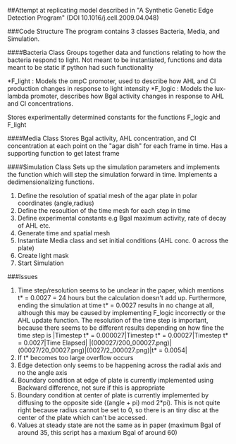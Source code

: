 ##Attempt at replicating model described in "A Synthetic Genetic Edge Detection Program" (DOI 10.1016/j.cell.2009.04.048)

###Code Structure
The program contains 3 classes Bacteria, Media, and Simulation.

####Bacteria Class
Groups together data and functions relating to how the bacteria respond to light. Not meant to be instantiated, functions and data meant to be static if python had such functionality

*F_light : Models the ompC promoter, used to describe how AHL and CI production changes in response to light intensity
*F_logic : Models the lux-lambda promoter, describes how Bgal activity changes in response to AHL and CI concentrations.

Stores experimentally determined constants for the functions F_logic and F_light

####Media Class
Stores Bgal activity, AHL concentration, and CI concentration at each point on the "agar dish" for each frame in time. Has a supporting function to get latest frame

####Simulation Class
Sets up the simulation parameters and implements the function which will step the simulation forward in time. Implements a dedimensionalizing functions.

1. Define the resolution of spatial mesh of the agar plate in polar coordinates (angle,radius)
2. Define the resoultion of the time mesh for each step in time
3. Define experimental constants e.g Bgal maximum activity, rate of decay of AHL etc.
4. Generate time and spatial mesh
5. Instantiate Media class and set initial conditions (AHL conc. 0 across the plate)
6. Create light mask
7. Start Simulation

###Issues
1. Time step/resolution seems to be unclear in the paper, which mentions t* = 0.0027 = 24 hours but the calculation doesn't add up. Furthermore, ending the simulation at time t* = 0.0027 results in no change at all, although this may be caused by implementing F_logic incorrectly or the AHL update function. The resolution of the time step is important, because there seems to be different results depending on how fine the time step is
|Timestep t* = 0.000027|Timestep t* = 0.00027|Timestep t* = 0.0027|Time Elapsed|
|(000027/200_000027.png)|(00027/20_00027.png)|(0027/2_000027.png)|t* = 0.0054|
2. If t* becomes too large overflow occurs
3. Edge detection only seems to be happening across the radial axis and no the angle axis
4. Boundary condition at edge of plate is currently implemented using Backward difference, not sure if this is appropriate
5. Boundary condition at center of plate is currently implemented by diffusing to the opposite side ((angle + pi) mod 2*pi). This is not quite right because radius cannot be set to 0, so there is an tiny disc at the center of the plate which can't be accessed.
6. Values at steady state are not the same as in paper (maximum Bgal of around 35, this script has a maxium Bgal of around 60)

